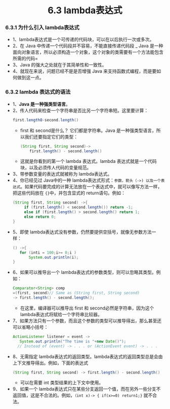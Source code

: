 <div align=center><h1>6.3 lambda表达式</h1></div>

### 6.3.1 为什么引入 lambda表达式

* 1、lambda表达式是一个可传递的代码块，可以在以后执行一次或多次。
* 2、在 Java 中传递一个代码段并不容易，不能直接传递代码段 _ Java 是一种面向对象语言，所以必须构造一个对象，这个对象的类需要有一个方法能包含所需的代码=
* 3、Java 的强大之处就在于其简单性和一致性。
* 4、就现在来说，问题已经不是是否增强 Java 来支持函数式编程，而是要如何做到这一点。

### 6.3.2 lambda 表达式的语法

* 1、**Java 是一种强类型语言**。
* 2、传人代码来检查一个字符串是否比另一个字符串短。这里要计算：
  ```java
  first.lengthO-second.length()
  ```
	* first 和 second是什么？ 它们都是字符串。Java 是一种强类型语言，所以我们还要指定它们的类型：
	  ```java
	  (String first, String second)-> 
          first.length() - second.length()
	  ```
	* 这就是你看到的第一个 lambda 表达式。lambda 表达式就是一个代码块，以及必须传人代码的变量规范。
* 3、带参数变量的表达式就被称为 lambda表达式。
* 4、你已经见过 Java中的一种 lambda表达式形式：`参数，箭头（->) 以及一个表达式`。如果代码要完成的计算无法放在一个表达式中，就可以像写方法一样，把这些代码放在 `{}`中，并包含显式的 return语句。例如：
  ```java
  (String first, String second) ->{
       if (first.length() < second.length()) return -1;
       else if (first.length() > second.length() return 1;
       else return 0;
  }
  ```
* 5、即使 lambda表达式没有参数，仍然要提供空括号，就像无参数方法一样：
  ```java
  () ->{ 
     for (inti = 100;i>= 0;i ) 
         System.out.println(i); 
  }
  ```
* 6、如果可以推导出一个 lambda表达式的参数类型，则可以忽略其类型。例如：
  ```java
  Comparator<String> comp
  =(first, second)// Same as (String first, String second)
  -> first.length() - second.length();
  ```
	* 在这里，编译器可以推导出 first 和 second必然是字符串，因为这个 lambda表达式将赋给一个字符串比较器。
* 7、如果方法只有一个参数，而且这个参数的类型可以推导得出，那么甚至还可以省略小括号：
  ```java
  ActionListener listener = event ->
     System.out.println("The time is "+new Date()");
    // Instead of (event) -> . . . or (ActionEvent event) -> . . .
  ```
* 8、无需指定 lambda表达式的返回类型。lambda表达式的返回类型总是会由上下文推导得出。例如，下面的表达式
  ```java
  (String first, String second) -> first.length() - second.length()
  ```
	* 可以在需要 int 类型结果的上下文中使用。
* 9、如果一个 lambda表达式只在某些分支返回一个值，而在另外一些分支不返回值，这是不合法的。例如，`（int x)-> { if(x>=0) return1;}` 就不合法。







































